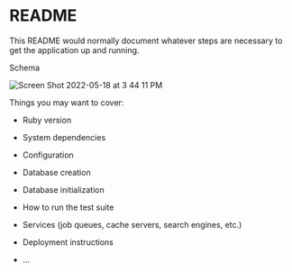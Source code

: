 # README

This README would normally document whatever steps are necessary to get the
application up and running.

Schema

![Screen Shot 2022-05-18 at 3 44 11 PM](https://user-images.githubusercontent.com/60715457/169161038-a3c1d647-cd9c-4b4a-8ff3-448e3b6fc959.png)




Things you may want to cover:

* Ruby version

* System dependencies

* Configuration

* Database creation

* Database initialization

* How to run the test suite

* Services (job queues, cache servers, search engines, etc.)

* Deployment instructions

* ...
